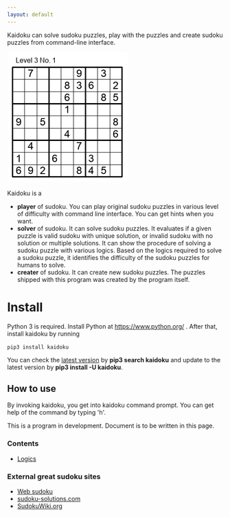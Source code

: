 ```yaml
---
layout: default
---
```


Kaidoku can solve sudoku puzzles, play with the puzzles and create sudoku puzzles from command-line interface.

![](img/3-1.jpg)

Kaidoku is a

* **player** of sudoku. You can play original sudoku puzzles in various level of difficulty with command line interface. You can get hints when you want.
* **solver** of sudoku. It can solve sudoku puzzles. It evaluates if a given puzzle is valid sudoku with unique solution, or invalid sudoku with no solution or multiple solutions. It can show the procedure of solving a sudoku puzzle with various logics. Based on the logics required to solve a sudoku puzzle, it identifies the difficulty of the sudoku puzzles for humans to solve.
* **creater** of sudoku. It can create new sudoku puzzles. The puzzles shipped with this program was created by the program itself.

# [](#header-1)Install

Python 3 is required. Install Python at https://www.python.org/ . After that, install kaidoku by running

```
pip3 install kaidoku
```

You can check the [latest version](https://pypi.python.org/pypi/kaidoku) by **pip3 search kaidoku** and update to the latest version by **pip3 install -U kaidoku**.
 

## [](#header-2)How to use

By invoking kaidoku, you get into kaidoku command prompt. You can get help of the command by typing 'h'.

This is a program in development. Document is to be written in this page.

### Contents

- [Logics](logic)

### External great sudoku sites

- [Web sudoku](https://www.websudoku.com/)
- [sudoku-solutions.com](http://www.sudoku-solutions.com/)
- [SudokuWiki.org](http://www.sudokuwiki.org)
